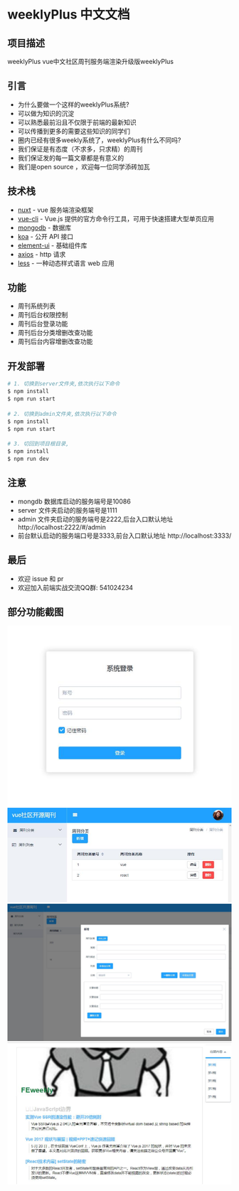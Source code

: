 # weeklyPlus 中文文档

## 项目描述

weeklyPlus vue中文社区周刊服务端渲染升级版weeklyPlus
## 引言

* 为什么要做一个这样的weeklyPlus系统?
* 可以做为知识的沉淀
* 可以熟悉最前沿且不仅限于前端的最新知识
* 可以传播到更多的需要这些知识的同学们
* 圈内已经有很多weekly系统了，weeklyPlus有什么不同吗?
* 我们保证是有态度（不求多，只求精）的周刊
* 我们保证发的每一篇文章都是有意义的
* 我们是open source ，欢迎每一位同学添砖加瓦

## 技术栈
* [nuxt](https://github.com/nuxt/nuxt.js) - vue 服务端渲染框架
* [vue-cli](https://github.com/vuejs/vue-cli) - Vue.js 提供的官方命令行工具，可用于快速搭建大型单页应用
* [mongodb](https://www.mongodb.com/) - 数据库
* [koa](http://koajs.com/) -  公开 API 接口
* [element-ui](http://element.eleme.io/#/zh-CN) - 基础组件库
* [axios](https://github.com/mzabriskie/axios) - http 请求
* [less](http://lesscss.org) -  一种动态样式语言
 web 应用
## 功能

* 周刊系统列表
* 周刊后台权限控制
* 周刊后台登录功能
* 周刊后台分类增删改查功能
* 周刊后台内容增删改查功能


## 开发部署

``` bash
# 1. 切换到server文件夹,依次执行以下命令
$ npm install 
$ npm run start

# 2. 切换到admin文件夹,依次执行以下命令
$ npm install 
$ npm run start

# 3. 切回到项目根目录,
$ npm install 
$ npm run dev

```
##  注意
*  mongdb 数据库启动的服务端号是10086
*  server 文件夹启动的服务端号是1111
*  admin  文件夹启动的服务端号是2222,后台入口默认地址 http://localhost:2222/#/admin
*   前台默认启动的服务端口号是3333,前台入口默认地址 http://localhost:3333/

## 最后

* 欢迎 issue 和 pr
* 欢迎加入前端实战交流QQ群: 541024234
## 部分功能截图
![image](./screenshot/1.jpg)
![image](./screenshot/2.jpg)
![image](./screenshot/3.jpg)
![image](./screenshot/4.jpg)
